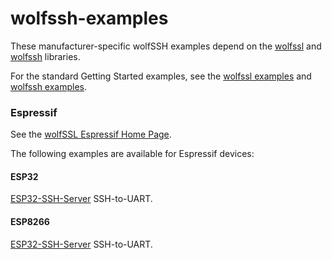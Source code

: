 # wolfssh-examples

These manufacturer-specific wolfSSH examples depend on the [wolfssl](https://github.com/wolfSSL/wolfssl) 
and [wolfssh](https://github.com/wolfSSL/wolfssh) libraries.

For the standard Getting Started examples, see the [wolfssl examples](https://github.com/wolfSSL/wolfssl/tree/master/examples) 
and [wolfssh examples](https://github.com/wolfSSL/wolfssh/tree/master/examples).
<br />

### Espressif

See the [wolfSSL Espressif Home Page](https://www.wolfssl.com/espressif/).

The following examples are available for Espressif devices:

#### ESP32

[ESP32-SSH-Server](./Espressif/ESP32/ESP32-SSH-Server/README.md) SSH-to-UART.

#### ESP8266

[ESP32-SSH-Server](./Espressif/ESP8266/ESP8266-SSH-Server/README.md) SSH-to-UART.

